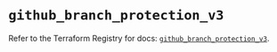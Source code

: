 # `github_branch_protection_v3`

Refer to the Terraform Registry for docs: [`github_branch_protection_v3`](https://registry.terraform.io/providers/integrations/github/6.2.1/docs/resources/branch_protection_v3).

